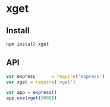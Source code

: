 # xget
## Install

```bash
npm install xget
```

## API

```js
var express      = require('express')
var xget = require('xget')

var app = express()
app.use(xget(3000))
```
